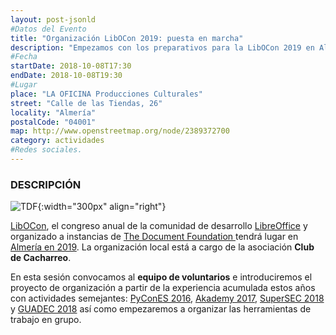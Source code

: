 ```yaml
---
layout: post-jsonld
#Datos del Evento
title: "Organización LibOCon 2019: puesta en marcha"
description: "Empezamos con los preparativos para la LibOCon 2019 en Almería"
#Fecha
startDate: 2018-10-08T17:30
endDate: 2018-10-08T19:30
#Lugar
place: "LA OFICINA Producciones Culturales"
street: "Calle de las Tiendas, 26"
locality: "Almería"
postalCode: "04001"
map: http://www.openstreetmap.org/node/2389372700
category: actividades
#Redes sociales.
---
```


### DESCRIPCIÓN


![TDF](https://www.documentfoundation.org/assets/Uploads/LibreOffice-Initial-Artwork-Logo-ColorLogoBasic-500px.png
){:width="300px" align="right"}

[LibOCon](https://libocon.org/), el congreso anual de la comunidad de desarrollo [LibreOffice](https://www.libreoffice.org/) y organizado a instancias de [The Document Foundation
](https://www.documentfoundation.org/) tendrá lugar en [Almería en 2019](https://blog.documentfoundation.org/blog/2018/10/03/libocon-2019/). La organización local está a cargo de la asociación __Club de Cacharreo__. 

En esta sesión convocamos al __equipo de voluntarios__ e introduciremos el proyecto de organización a partir de la experiencia acumulada estos años  con actividades semejantes: [PyConES 2016](http://2016.es.pycon.org/es/), [Akademy 2017](https://akademy.kde.org/2017), [SuperSEC 2018](https://supersec.es) y [GUADEC 2018](http://2018.guadec.org) así como empezaremos a organizar las herramientas de trabajo en grupo.
